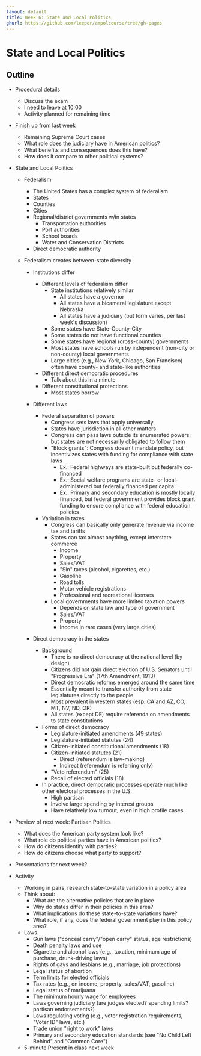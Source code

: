 ```yaml
---
layout: default
title: Week 6: State and Local Politics
ghurl: https://github.com/leeper/ampolcourse/tree/gh-pages
---
```


# State and Local Politics #

## Outline ##

 - Procedural details
   - Discuss the exam
   - I need to leave at 10:00
   - Activity planned for remaining time
 
 - Finish up from last week
   - Remaining Supreme Court cases
   - What role does the judiciary have in American politics?
   - What benefits and consequences does this have?
   - How does it compare to other political systems?
   
 - State and Local Politics
   - Federalism
     - The United States has a complex system of federalism
     - States
     - Counties
     - Cities
     - Regional/district governments w/in states
       - Transportation authorities
       - Port authorities
       - School boards
       - Water and Conservation Districts
     - Direct democratic authority
   
   - Federalism creates between-state diversity
     - Institutions differ
       - Different levels of federalism differ
         - State institutions relatively similar
           - All states have a governor
           - All states have a bicameral legislature except Nebraska
           - All states have a judiciary (but form varies, per last week's discussion)
         - Some states have State-County-City
         - Some states do not have functional counties
         - Some states have regional (cross-county) governments
         - Most states have schools run by independent (non-city or non-county) local governments
         - Large cities (e.g., New York, Chicago, San Francisco) often have county- and state-like authorities
       - Different direct democratic procedures
         - Talk about this in a minute
       - Different constitutional protections
         - Most states borrow
     - Different laws
       - Federal separation of powers
         - Congress sets laws that apply universally
         - States have jurisdiction in all other matters
         - Congress can pass laws outside its enumerated powers, but states are not necessarily obligated to follow them
         - "Block grants": Congress doesn't mandate policy, but  incentivizes states with funding for compliance with state laws
           - Ex.: Federal highways are state-built but federally co-financed
           - Ex.: Social welfare programs are state- or local-administered but federally financed per capita
           - Ex.: Primary and secondary education is mostly locally financed, but federal government provides block grant funding to ensure compliance with federal education policies
       - Variation in taxes
         - Congress can basically only generate revenue via income tax and tariffs
         - States can tax almost anything, except interstate commerce
           - Income
           - Property
           - Sales/VAT
           - "Sin" taxes (alcohol, cigarettes, etc.)
           - Gasoline
           - Road tolls
           - Motor vehicle registrations
           - Professional and recreational licenses
         - Local governments have more limited taxation powers
           - Depends on state law and type of government
           - Sales/VAT
           - Property
           - Income in rare cases (very large cities)
     
     - Direct democracy in the states
       - Background
         - There is no direct democracy at the national level (by design)
         - Citizens did not gain direct election of U.S. Senators until "Progressive Era" (17th Amendment, 1913)
         - Direct democratic reforms emerged around the same time
         - Essentially meant to transfer authority from state legislatures directly to the people
         - Most prevalent in western states (esp. CA and AZ, CO, MT, NV, ND, OR)
         - All states (except DE) require referenda on amendments to state constitutions
       - Forms of direct democracy
         - Legislature-initiated amendments (49 states)
         - Legislature-initiated statutes (24)
         - Citizen-initiated constitutional amendments (18)
         - Citizen-initiated statutes (21)
           - Direct (referendum is law-making)
           - Indirect (referendum is referring only)
         - "Veto referendum" (25)
         - Recall of elected officials (18)
       - In practice, direct democratic processes operate much like other electoral processes in the U.S.
         - High partisan
         - Involve large spending by interest groups
         - Have relatively low turnout, even in high profile cases
         
 - Preview of next week: Partisan Politics
   - What does the American party system look like?
   - What role do political parties have in American politics?
   - How do citizens identify with parties?
   - How do citizens choose what party to support?
   
 - Presentations for next week?
   
 - Activity
   - Working in pairs, research state-to-state variation in a policy area
   - Think about:
     - What are the alternative policies that are in place
     - Why do states differ in their policies in this area?
     - What implications do these state-to-state variations have?
     - What role, if any, does the federal government play in this policy area?
   - Laws
     - Gun laws ("conceal carry"/"open carry" status, age restrictions)
     - Death penalty laws and use
     - Cigarette and alcohol laws (e.g., taxation, minimum age of purchase, drunk-driving laws) 
     - Rights of gays and lesbians (e.g., marriage, job protections)
     - Legal status of abortion
     - Term limits for elected officials
     - Tax rates (e.g., on income, property, sales/VAT, gasoline)
     - Legal status of marijuana
     - The minimum hourly wage for employees
     - Laws governing judiciary (are judges elected? spending limits? partisan endorsements?)
     - Laws regulating voting (e.g., voter registration requirements, "Voter ID" laws, etc.)
     - Trade union "right to work" laws
     - Primary and secondary education standards (see "No Child Left Behind" and "Common Core")
   - 5-minute Present in class next week
   
